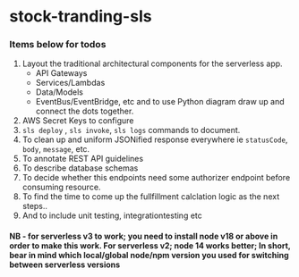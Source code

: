 # stock-tranding-sls

### Items below for todos

1. Layout the traditional architectural components for the serverless app.
    - API Gateways
    - Services/Lambdas
    - Data/Models
    - EventBus/EventBridge, etc
    and to use Python diagram draw up and connect the dots together.
2. AWS Secret Keys to configure
3. `sls deploy` , `sls invoke`, `sls logs` commands to document.
4. To clean up and uniform JSONified response everywhere ie `statusCode`, `body`, `message`, etc.
5. To annotate REST API guidelines
6. To describe database schemas
7. To decide whether this endpoints need some authorizer endpoint before consuming resource.
8. To find the time to come up the fullfillment calclation logic as the next steps..
9. And to include unit testing, integrationtesting etc

#### NB - for serverless v3 to work; you need to install node v18 or above in order to make this work. For serverless v2; node 14 works better; In short, bear in mind which local/global node/npm version you used for switching between serverless versions
